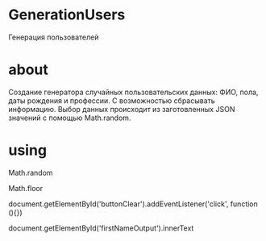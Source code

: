 # GenerationUsers
Генерация пользователей

# about
Создание генератора случайных пользовательских данных: ФИО, пола, даты рождения и профессии. С возможностью сбрасывать информацию.
Выбор данных происходит из заготовленных JSON значений с помощью Math.random.

# using
Math.random

Math.floor

document.getElementById('buttonClear').addEventListener('click', function (){})

document.getElementById('firstNameOutput').innerText

